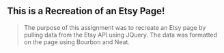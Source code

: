 ## This is a Recreation of an Etsy Page!

>The purpose of this assignment was to recreate an Etsy page by pulling data from the Etsy API using JQuery. The data was formatted on the page using Bourbon and Neat.
